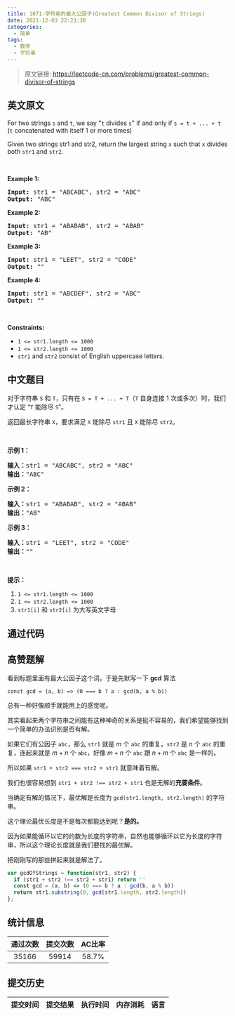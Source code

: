 ```yaml
---
title: 1071-字符串的最大公因子(Greatest Common Divisor of Strings)
date: 2021-12-03 22:23:38
categories:
  - 简单
tags:
  - 数学
  - 字符串
---
```


> 原文链接: https://leetcode-cn.com/problems/greatest-common-divisor-of-strings


## 英文原文
<div><p>For two strings <code>s</code> and <code>t</code>, we say &quot;<code>t</code> divides <code>s</code>&quot; if and only if <code>s = t + ... + t</code>&nbsp; (<code>t</code> concatenated with itself 1 or more times)</p>

<p>Given two strings str1 and str2, return the largest string <code>x</code> such that <code>x</code> divides both&nbsp;<code><font face="monospace">str1</font></code>&nbsp;and <code><font face="monospace">str2</font></code>.</p>

<p>&nbsp;</p>
<p><strong>Example 1:</strong></p>
<pre><strong>Input:</strong> str1 = "ABCABC", str2 = "ABC"
<strong>Output:</strong> "ABC"
</pre><p><strong>Example 2:</strong></p>
<pre><strong>Input:</strong> str1 = "ABABAB", str2 = "ABAB"
<strong>Output:</strong> "AB"
</pre><p><strong>Example 3:</strong></p>
<pre><strong>Input:</strong> str1 = "LEET", str2 = "CODE"
<strong>Output:</strong> ""
</pre><p><strong>Example 4:</strong></p>
<pre><strong>Input:</strong> str1 = "ABCDEF", str2 = "ABC"
<strong>Output:</strong> ""
</pre>
<p>&nbsp;</p>
<p><strong>Constraints:</strong></p>

<ul>
	<li><code>1 &lt;= str1.length &lt;= 1000</code></li>
	<li><code>1 &lt;= str2.length &lt;= 1000</code></li>
	<li><code>str1</code>&nbsp;and <code>str2</code>&nbsp;consist of&nbsp;English uppercase letters.</li>
</ul>
</div>

## 中文题目
<div><p>对于字符串 <code>S</code> 和 <code>T</code>，只有在 <code>S = T + ... + T</code>（<code>T</code> 自身连接 1 次或多次）时，我们才认定 “<code>T</code> 能除尽 <code>S</code>”。</p>

<p>返回最长字符串 <code>X</code>，要求满足 <code>X</code> 能除尽 <code>str1</code> 且 <code>X</code> 能除尽 <code>str2</code>。</p>

<p> </p>

<p><strong>示例 1：</strong></p>

<pre>
<strong>输入：</strong>str1 = "ABCABC", str2 = "ABC"
<strong>输出：</strong>"ABC"
</pre>

<p><strong>示例 2：</strong></p>

<pre>
<strong>输入：</strong>str1 = "ABABAB", str2 = "ABAB"
<strong>输出：</strong>"AB"
</pre>

<p><strong>示例 3：</strong></p>

<pre>
<strong>输入：</strong>str1 = "LEET", str2 = "CODE"
<strong>输出：</strong>""
</pre>

<p> </p>

<p><strong>提示：</strong></p>

<ol>
	<li><code>1 <= str1.length <= 1000</code></li>
	<li><code>1 <= str2.length <= 1000</code></li>
	<li><code>str1[i]</code> 和 <code>str2[i]</code> 为大写英文字母</li>
</ol>
</div>

## 通过代码
<RecoDemo>
</RecoDemo>


## 高赞题解
看到标题里面有最大公因子这个词，于是先默写一下 __gcd__ 算法

`const gcd = (a, b) => (0 === b ? a : gcd(b, a % b))`

总有一种好像顺手就能用上的感觉呢。

其实看起来两个字符串之间能有这种神奇的关系是挺不容易的，我们希望能够找到一个简单的办法识别是否有解。

如果它们有公因子 `abc`，那么 `str1` 就是 $m$ 个 `abc` 的重复，`str2` 是 $n$ 个 `abc` 的重复，连起来就是 $m+n$ 个 `abc`，好像 $m+n$ 个 `abc` 跟 $n+m$ 个 `abc` 是一样的。

所以如果 `str1 + str2 === str2 + str1` 就意味着有解。

我们也很容易想到 `str1 + str2 !== str2 + str1` 也是无解的**充要条件**。

当确定有解的情况下，最优解是长度为 `gcd(str1.length, str2.length)` 的字符串。

这个理论最优长度是不是每次都能达到呢？__是的。__

因为如果能循环以它的约数为长度的字符串，自然也能够循环以它为长度的字符串，所以这个理论长度就是我们要找的最优解。

把刚刚写的那些拼起来就是解法了。
```JavaScript []
var gcdOfStrings = function(str1, str2) {
  if (str1 + str2 !== str2 + str1) return ''
  const gcd = (a, b) => (0 === b ? a : gcd(b, a % b))
  return str1.substring(0, gcd(str1.length, str2.length))
};
```

## 统计信息
| 通过次数 | 提交次数 | AC比率 |
| :------: | :------: | :------: |
|    35166    |    59914    |   58.7%   |

## 提交历史
| 提交时间 | 提交结果 | 执行时间 |  内存消耗  | 语言 |
| :------: | :------: | :------: | :--------: | :--------: |
